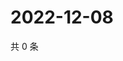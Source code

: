 # 2022-12-08

共 0 条

<!-- BEGIN WEIBO -->
<!-- 最后更新时间 Thu Dec 08 2022 07:00:57 GMT+0800 (China Standard Time) -->

<!-- END WEIBO -->

